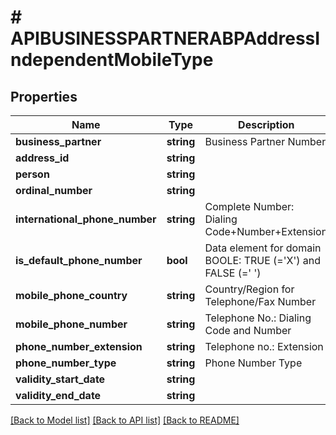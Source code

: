 # # APIBUSINESSPARTNERABPAddressIndependentMobileType

## Properties

Name | Type | Description | Notes
------------ | ------------- | ------------- | -------------
**business_partner** | **string** | Business Partner Number | [optional]
**address_id** | **string** |  | [optional]
**person** | **string** |  | [optional]
**ordinal_number** | **string** |  | [optional]
**international_phone_number** | **string** | Complete Number: Dialing Code+Number+Extension | [optional]
**is_default_phone_number** | **bool** | Data element for domain BOOLE: TRUE (&#x3D;&#39;X&#39;) and FALSE (&#x3D;&#39; &#39;) | [optional]
**mobile_phone_country** | **string** | Country/Region for Telephone/Fax Number | [optional]
**mobile_phone_number** | **string** | Telephone No.: Dialing Code and Number | [optional]
**phone_number_extension** | **string** | Telephone no.: Extension | [optional]
**phone_number_type** | **string** | Phone Number Type | [optional]
**validity_start_date** | **string** |  | [optional]
**validity_end_date** | **string** |  | [optional]

[[Back to Model list]](../../README.md#models) [[Back to API list]](../../README.md#endpoints) [[Back to README]](../../README.md)
